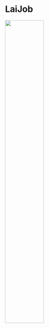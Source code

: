 # LaiJob
[<img src="https://www.drumlinsecurity.com/images/video.png" width="50%">](https://www.youtube.com/watch?v=GKFdxzmIzq8&feature=youtu.be)
